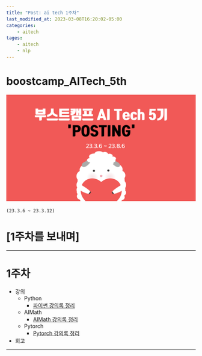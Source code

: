 ```yaml
---
title: "Post: ai tech 1주차"
last_modified_at: 2023-03-08T16:20:02-05:00
categories:
    - aitech
tages:
    - aitech
    - nlp
---
```




# boostcamp_AITech_5th
![image]("../../../image/aitech.png)


```
(23.3.6 ~ 23.3.12)
```

# [1주차를 보내며]

---
# 1주차
  * 강의
    * Python
      * [파이썬 강의록 정리](./2023-03-07-post-1-python.md)
    * AIMath
      * [AIMath 강의록 정리](./2023-03-07-post-2-aimath.md)
    * Pytorch
      * [Pytorch 강의록 정리](./2023-03-07-post-3-pytorch.md)
  * 회고 
    
---

